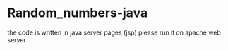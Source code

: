 # Random_numbers-java
the code is written in java server pages (jsp) please run it on apache web server
